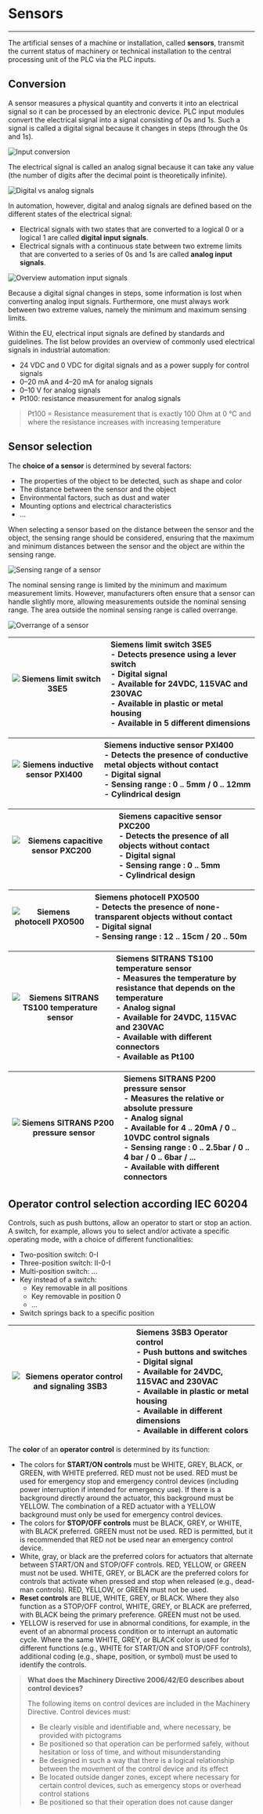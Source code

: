 # Sensors
---
The artificial senses of a machine or installation, called **sensors**, transmit the current status of machinery or technical installation to the central processing unit of the PLC via the PLC inputs.

## Conversion

A sensor measures a physical quantity and converts it into an electrical signal so it can be processed by an electronic device. PLC input modules convert the electrical signal into a signal consisting of 0s and 1s. Such a signal is called a digital signal because it changes in steps (through the 0s and 1s).

![Input conversion](/images/input_conversion.png "Input conversion")

The electrical signal is called an analog signal because it can take any value (the number of digits after the decimal point is theoretically infinite).

![Digital vs analog signals](/images/digital_vs_analog.png "Digital vs analog signals")

In automation, however, digital and analog signals are defined based on the different states of the electrical signal:
- Electrical signals with two states that are converted to a logical 0 or a logical 1 are called **digital input signals**.
- Electrical signals with a continuous state between two extreme limits that are converted to a series of 0s and 1s are called **analog input signals**.

![Overview automation input signals](/images/overview_input_signals.png "Overview automation input signals")

Because a digital signal changes in steps, some information is lost when converting analog input signals. Furthermore, one must always work between two extreme values, namely the minimum and maximum sensing limits.

Within the EU, electrical input signals are defined by standards and guidelines. The list below provides an overview of commonly used electrical signals in industrial automation:
- 24 VDC and 0 VDC for digital signals and as a power supply for control signals
- 0–20 mA and 4–20 mA for analog signals
- 0–10 V for analog signals
- Pt100: resistance measurement for analog signals

> Pt100 = Resistance measurement that is exactly 100 Ohm at 0 °C and where the resistance increases with increasing temperature

## Sensor selection

The **choice of a sensor** is determined by several factors:
- The properties of the object to be detected, such as shape and color
- The distance between the sensor and the object
- Environmental factors, such as dust and water
- Mounting options and electrical characteristics
- …

When selecting a sensor based on the distance between the sensor and the object, the sensing range should be considered, ensuring that the maximum and minimum distances between the sensor and the object are within the sensing range.

![Sensing range of a sensor](/images/sensor_distance.png "Sensing range of a sensor")

The nominal sensing range is limited by the minimum and maximum measurement limits. However, manufacturers often ensure that a sensor can handle slightly more, allowing measurements outside the nominal sensing range. The area outside the nominal sensing range is called overrange.

![Overrange of a sensor](/images/sensor_range.png "Overrange of a sensor")

| ![Siemens limit switch 3SE5](/images/Siemens_3SE5.png "Siemens limit switch 3SE5, ©2020 Siemens") | Siemens limit switch 3SE5 <br> - Detects presence using a lever switch <br> - Digital signal <br> - Available for 24VDC, 115VAC and 230VAC <br> - Available in plastic or metal housing <br> - Available in 5 different dimensions | 
| :---: | :--- |

| ![Siemens inductive sensor PXI400](/images/Siemens_PXI400.png "Siemens inductive sensor PXI400, ©2020 Siemens") | Siemens inductive sensor PXI400 <br> - Detects the presence of conductive metal objects without contact <br> - Digital signal <br> - Sensing range : 0 .. 5mm / 0 .. 12mm <br> - Cylindrical design | 
| :---: | :--- |

| ![Siemens capacitive sensor PXC200](/images/Siemens_PXC200.png "Siemens capacitive sensor PXC200, ©2020 Siemens") | Siemens capacitive sensor PXC200 <br> - Detects the presence of all objects without contact <br> - Digital signal <br> - Sensing range : 0 .. 5mm <br> - Cylindrical design | 
| :---: | :--- |

| ![Siemens photocell PXO500](/images/Siemens_PXO500.png "Siemens photocell PXO500, ©2020 Siemens") | Siemens photocell PXO500 <br> - Detects the presence of none-transparent objects without contact <br> - Digital signal <br> - Sensing range : 12 .. 15cm / 20 .. 50m | 
| :---: | :--- |

| ![Siemens SITRANS TS100 temperature sensor](/images/Siemens_TS100.png "Siemens SITRANS TS100 temperature sensor, ©2020 Siemens") | Siemens SITRANS TS100 temperature sensor <br> - Measures the temperature by resistance that depends on the temperature <br> - Analog signal <br> - Available for 24VDC, 115VAC and 230VAC <br> - Available with different connectors <br> - Available as Pt100 | 
| :---: | :--- |

| ![Siemens SITRANS P200 pressure sensor](/images/Siemens_P200.png "Siemens SITRANS P200 pressure sensor, ©2020 Siemens") | Siemens SITRANS P200 pressure sensor <br> - Measures the relative or absolute pressure <br> - Analog signal <br> - Available for 4 .. 20mA / 0 .. 10VDC control signals <br> - Sensing range : 0 .. 2.5bar / 0 .. 4 bar / 0 .. 6bar / ... <br> - Available with different connectors | 
| :---: | :--- |

## Operator control selection according IEC 60204

Controls, such as push buttons, allow an operator to start or stop an action. A switch, for example, allows you to select and/or activate a specific operating mode, with a choice of different functionalities:
- Two-position switch: 0-I
- Three-position switch: II-0-I
- Multi-position switch: …
- Key instead of a switch:
	- Key removable in all positions
	- Key removable in position 0
	- …
- Switch springs back to a specific position

| ![Siemens operator control and signaling 3SB3](/images/Siemens_SB3.png "Operator control and signaling 3SB3, ©2020 Siemens") | Siemens 3SB3 Operator control <br> - Push buttons and switches <br> - Digital signal <br> - Available for 24VDC, 115VAC and 230VAC <br> - Available in plastic or metal housing <br> - Available in different dimensions <br> - Available in different colors | 
| :---: | :--- |

The **color** of an **operator control** is determined by its function:
- The colors for **START/ON controls** must be WHITE, GREY, BLACK, or GREEN, with WHITE preferred. RED must not be used.
RED must be used for emergency stop and emergency control devices (including power interruption if intended for emergency use). If there is a background directly around the actuator, this background must be YELLOW. The combination of a RED actuator with a YELLOW background must only be used for emergency control devices.
- The colors for **STOP/OFF controls** must be BLACK, GREY, or WHITE, with BLACK preferred. GREEN must not be used. RED is permitted, but it is recommended that RED not be used near an emergency control device.
- White, gray, or black are the preferred colors for actuators that alternate between START/ON and STOP/OFF controls. RED, YELLOW, or GREEN must not be used. WHITE, GREY, or BLACK are the preferred colors for controls that activate when pressed and stop when released (e.g., dead-man controls). RED, YELLOW, or GREEN must not be used.
- **Reset controls** are BLUE, WHITE, GREY, or BLACK. Where they also function as a STOP/OFF control, WHITE, GREY, or BLACK are preferred, with BLACK being the primary preference. GREEN must not be used.
- YELLOW is reserved for use in abnormal conditions, for example, in the event of an abnormal process condition or to interrupt an automatic cycle.
Where the same WHITE, GREY, or BLACK color is used for different functions (e.g., WHITE for START/ON and STOP/OFF controls), additional coding (e.g., shape, position, or symbol) must be used to identify the controls.

> **What does the Machinery Directive 2006/42/EG describes about control devices?**
>
> The following items on control devices are included in the Machinery Directive. Control devices must:
> - Be clearly visible and identifiable and, where necessary, be provided with pictograms
> - Be positioned so that operation can be performed safely, without hesitation or loss of time, and without misunderstanding
> - Be designed in such a way that there is a logical relationship between the movement of the control device and its effect
> - Be located outside danger zones, except where necessary for certain control devices, such as emergency stops or overhead control stations
> - Be positioned so that their operation does not cause danger
